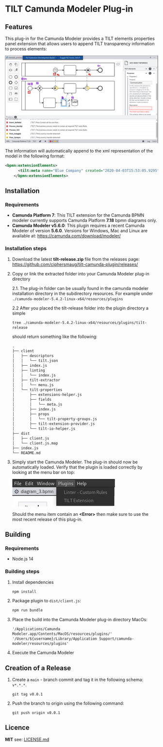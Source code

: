 # TILT Camunda Modeler Plug-in
## Features
This plug-in for the Camunda Modeler provides a TILT elements properties panel extension that allows users to append TILT transparency information to process elements:

![alt image](./images/properties_panel_extension.png)

The information will automatically append to the xml representation of the model in the following format:

```xml
<bpmn:extensionElements>
      <tilt:meta name="Blue Company" created="2020-04-03T15:53:05.9295" modified="2020-04-03T15:53:05.9295" version="2" language="en" status="active" url="Mythisturl.com" />
    </bpmn:extensionElements>
```
## Installation

### Requirements
- **Camunda Platform 7**:
This TILT extension for the Camunda BPMN modeler currently supports Camunda Platform **7.18** bpmn diagrams only.
- **Camunda Modeler v5.6.0**: This plugin requires a recent Camunda Modeler of version **5.6.0**. Versions for Windows, Mac and Linux are available at: https://camunda.com/download/modeler/

### Installation steps

1. Download the latest **tilt-release.zip** file from the releases page: https://github.com/ciphersmaug/tilt-camunda-plugin/releases/

2. Copy or link the extracted folder into your Camunda Modeler plug-in directory
    
    2.1. The plug-in folder can be usually found in the camunda modeler installation directory in the subdirectory resources. For example under ``./camunda-modeler-5.4.2-linux-x64/resources/plugins``
    
    2.2 After you placed the tilt-release folder into the plugin directory a simple 
    ```
    tree ./camunda-modeler-5.4.2-linux-x64/resources/plugins/tilt-release
    ``` 
    should return something like the following:
    ```
    .
    ├── client
    │   ├── descriptors
    │   │   └── tilt.json
    │   ├── index.js
    │   ├── linting
    │   │   └── index.js
    │   ├── tilt-extractor
    │   │   └── menu.js
    │   └── tilt-properties
    │       ├── extensions-helper.js
    │       ├── fields
    │       │   └── meta.js
    │       ├── index.js
    │       ├── props
    │       │   └── tilt-property-groups.js
    │       ├── tilt-extension-provider.js
    │       └── tilt-io-helper.js
    ├── dist
    │   ├── client.js
    │   └── client.js.map
    ├── index.js
    └── README.md

    ```

3. Simply start the Camunda Modeler. The plug-in should now be automatically loaded. Verify that the plugin is loaded correctly by looking at the menu bar on top: 

    ![Menu bar with Tilt Extension item](./images/menu.png)

    Should the menu item contain an **\<Error\>** then make sure to use the most recent release of this plug-in.



## Building

### Requirements
- Node.js 14

### Building steps
1. Install dependencies
    ```sh
    npm install
    ```

2. Package plugin to `dist/client.js`:
    ```sh
    npm run bundle
    ```

3. Place the build into the Camunda Modeler plug-in directory
    MacOs:
    ```
    '/Applications/Camunda Modeler.app/Contents/MacOS/resources/plugins/'
    '/Users/${username}/Library/Application Support/camunda-modeler/resources/plugins'
    ```

4. Execute the Camunda Modeler

## Creation of a Release
1. Create a `main` - branch commit and tag it in the following schema: `v*.*.*`.

    ```
    git tag v0.0.1
    ```
2. Push the branch to origin using the following command: 
    ```
    git push origin v0.0.1
    ```

## Licence

**MIT** see: [LICENSE.md](LICENSE.md)
